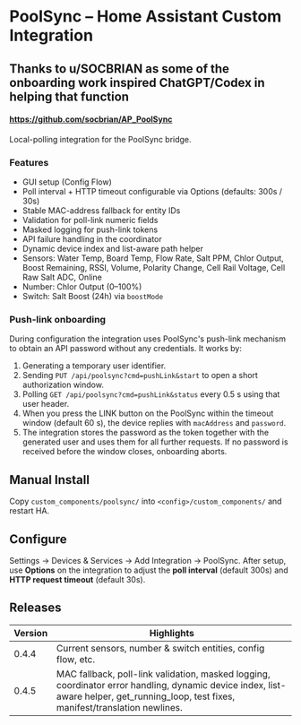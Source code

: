 # PoolSync – Home Assistant Custom Integration

## Thanks to u/SOCBRIAN as some of the onboarding work inspired ChatGPT/Codex in helping that function
#### https://github.com/socbrian/AP_PoolSync

Local-polling integration for the PoolSync bridge.

### Features

- GUI setup (Config Flow)
- Poll interval + HTTP timeout configurable via Options (defaults: 300s / 30s)
- Stable MAC-address fallback for entity IDs
- Validation for poll-link numeric fields
- Masked logging for push-link tokens
- API failure handling in the coordinator
- Dynamic device index and list-aware path helper
- Sensors: Water Temp, Board Temp, Flow Rate, Salt PPM, Chlor Output, Boost Remaining, RSSI, Volume, Polarity Change, Cell Rail Voltage, Cell Raw Salt ADC, Online
- Number: Chlor Output (0–100%)
- Switch: Salt Boost (24h) via `boostMode`

### Push-link onboarding

During configuration the integration uses PoolSync's push-link mechanism to obtain an API password without any credentials. It works by:

1. Generating a temporary user identifier.
2. Sending `PUT /api/poolsync?cmd=pushLink&start` to open a short authorization window.
3. Polling `GET /api/poolsync?cmd=pushLink&status` every 0.5 s using that user header.
4. When you press the LINK button on the PoolSync within the timeout window (default 60 s), the device replies with `macAddress` and `password`.
5. The integration stores the password as the token together with the generated user and uses them for all further requests. If no password is received before the window closes, onboarding aborts.

## Manual Install
Copy `custom_components/poolsync/` into `<config>/custom_components/` and restart HA.

## Configure
Settings → Devices & Services → Add Integration → PoolSync.
After setup, use **Options** on the integration to adjust the **poll interval** (default 300s) and **HTTP request timeout** (default 30s).

## Releases

| Version | Highlights |
|---------|------------|
| 0.4.4 | Current sensors, number & switch entities, config flow, etc. |
| 0.4.5 | MAC fallback, poll-link validation, masked logging, coordinator error handling, dynamic device index, list-aware helper, get_running_loop, test fixes, manifest/translation newlines. |

